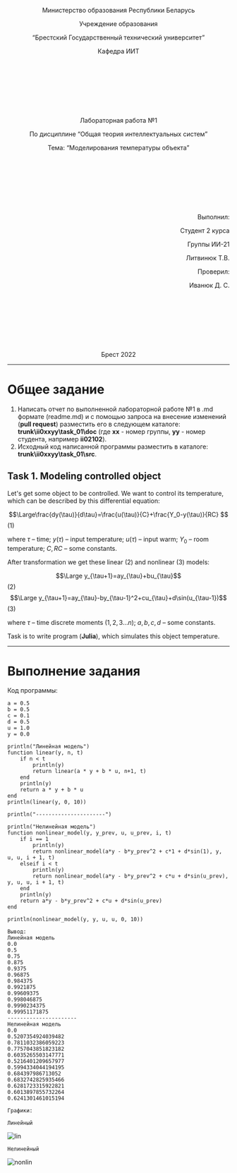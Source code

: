 <p style="text-align: center;">Министерство образования Республики Беларусь</p>
<p style="text-align: center;">Учреждение образования</p>
<p style="text-align: center;">“Брестский Государственный технический университет”</p>
<p style="text-align: center;">Кафедра ИИТ</p>
<div style="margin-bottom: 10em;"></div>
<p style="text-align: center;">Лабораторная работа №1</p>
<p style="text-align: center;">По дисциплине “Общая теория интеллектуальных систем”</p>
<p style="text-align: center;">Тема: “Моделирования температуры объекта”</p>
<div style="margin-bottom: 10em;"></div>
<p style="text-align: right;">Выполнил:</p>
<p style="text-align: right;">Студент 2 курса</p>
<p style="text-align: right;">Группы ИИ-21</p>
<p style="text-align: right;">Литвинюк Т.В.</p>
<p style="text-align: right;">Проверил:</p>
<p style="text-align: right;">Иванюк Д. С.</p>
<div style="margin-bottom: 10em;"></div>
<p style="text-align: center;">Брест 2022</p>

---

# Общее задание #
1. Написать отчет по выполненной лабораторной работе №1 в .md формате (readme.md) и с помощью запроса на внесение изменений (**pull request**) разместить его в следующем каталоге: **trunk\ii0xxyy\task_01\doc** (где **xx** - номер группы, **yy** - номер студента, например **ii02102**).
2. Исходный код написанной программы разместить в каталоге: **trunk\ii0xxyy\task_01\src**.

## Task 1. Modeling controlled object ##
Let's get some object to be controlled. We want to control its temperature, which can be described by this differential equation:

$$\Large\frac{dy(\tau)}{d\tau}=\frac{u(\tau)}{C}+\frac{Y_0-y(\tau)}{RC} $$ (1)

where $\tau$ – time; $y(\tau)$ – input temperature; $u(\tau)$ – input warm; $Y_0$ – room temperature; $C,RC$ – some constants.

After transformation we get these linear (2) and nonlinear (3) models:

$$\Large y_{\tau+1}=ay_{\tau}+bu_{\tau}$$ (2)
$$\Large y_{\tau+1}=ay_{\tau}-by_{\tau-1}^2+cu_{\tau}+d\sin(u_{\tau-1})$$ (3)

where $\tau$ – time discrete moments ($1,2,3{\dots}n$); $a,b,c,d$ – some constants.

Task is to write program (**Julia**), which simulates this object temperature.

---

# Выполнение задания #

Код программы:

    a = 0.5
    b = 0.5
    c = 0.1
    d = 0.5
    u = 1.0
    y = 0.0

    println("Линейная модель")
    function linear(y, n, t)
        if n < t
            println(y)
            return linear(a * y + b * u, n+1, t)
        end
        println(y)
        return a * y + b * u
    end
    println(linear(y, 0, 10))

    println("----------------------")

    println("Нелинейная модель")
    function nonlinear_model(y, y_prev, u, u_prev, i, t)
        if i == 1
            println(y)
            return nonlinear_model(a*y - b*y_prev^2 + c*1 + d*sin(1), y, u, u, i + 1, t)
        elseif i < t
            println(y)
            return nonlinear_model(a*y - b*y_prev^2 + c*u + d*sin(u_prev), y, u, u, i + 1, t)
        end
        println(y)
        return a*y - b*y_prev^2 + c*u + d*sin(u_prev)
    end

    println(nonlinear_model(y, y, u, u, 0, 10))

    Вывод:
    Линейная модель
    0.0
    0.5
    0.75
    0.875
    0.9375
    0.96875
    0.984375
    0.9921875
    0.99609375
    0.998046875
    0.9990234375
    0.99951171875
    ----------------------
    Нелинейная модель
    0.0
    0.5207354924039482
    0.7811032386059223
    0.7757043851823182
    0.6035265503147771
    0.5216401209657977
    0.5994334044194195
    0.684397986713052
    0.6832742825935466
    0.6281723315922821
    0.6013897855732264
    0.6241301461015194
    
    Графики:
    
    Линейный
![lin](https://user-images.githubusercontent.com/108889278/191748637-03978caf-3c23-475a-a2e0-3971e48ab746.png)
    
    Нелинейный
![nonlin](https://user-images.githubusercontent.com/108889278/191748676-32a29b9b-d82c-44e7-8d1c-82e301cce276.png)


